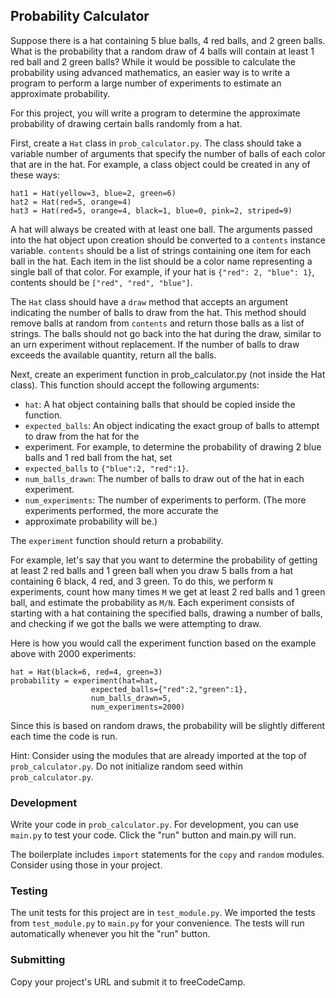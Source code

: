## Probability Calculator

Suppose there is a hat containing 5 blue balls, 4 red balls, and 2 green balls. What is the probability that a random 
draw of 4 balls will contain at least 1 red ball and 2 green balls? While it would be possible to calculate the 
probability using advanced mathematics, an easier way is to write a program to perform a large number of experiments to 
estimate an approximate probability.

For this project, you will write a program to determine the approximate probability of drawing certain balls randomly 
from a hat.

First, create a ```Hat``` class in ```prob_calculator.py```. The class should take a variable number of arguments that 
specify the number of balls of each color that are in the hat. For example, a class object could be created in any of 
these ways:

```
hat1 = Hat(yellow=3, blue=2, green=6)
hat2 = Hat(red=5, orange=4)
hat3 = Hat(red=5, orange=4, black=1, blue=0, pink=2, striped=9)
```

A hat will always be created with at least one ball. The arguments passed into the hat object upon creation should be 
converted to a ```contents``` instance variable. ```contents``` should be a list of strings containing one item for 
each ball in the hat. Each item in the list should be a color name representing a single ball of that color. For 
example, if your hat is ```{"red": 2, "blue": 1}```, contents should be ```["red", "red", "blue"]```.

The ```Hat``` class should have a ```draw``` method that accepts an argument indicating the number of balls to draw 
from the hat. This method should remove balls at random from ```contents``` and return those balls as a list of 
strings. The balls should not go back into the hat during the draw, similar to an urn experiment without replacement. 
If the number of balls to draw exceeds the available quantity, return all the balls.

Next, create an experiment function in prob_calculator.py (not inside the Hat class). This function should accept the 
following arguments:

- ```hat```: A hat object containing balls that should be copied inside the function.
- ```expected_balls```: An object indicating the exact group of balls to attempt to draw from the hat for the 
- experiment. For example, to determine the probability of drawing 2 blue balls and 1 red ball from the hat, set 
- ```expected_balls``` to ```{"blue":2, "red":1}```.
- ```num_balls_drawn```: The number of balls to draw out of the hat in each experiment.
- ```num_experiments```: The number of experiments to perform. (The more experiments performed, the more accurate the 
- approximate probability will be.)

The ```experiment``` function should return a probability.

For example, let's say that you want to determine the probability of getting at least 2 red balls and 1 green ball when 
you draw 5 balls from a hat containing 6 black, 4 red, and 3 green. To do this, we perform ```N``` experiments, count 
how many times ```M``` we get at least 2 red balls and 1 green ball, and estimate the probability as ```M/N```. Each 
experiment consists of starting with a hat containing the specified balls, drawing a number of balls, and checking if 
we got the balls we were attempting to draw.

Here is how you would call the experiment function based on the example above with 2000 experiments:

```
hat = Hat(black=6, red=4, green=3)
probability = experiment(hat=hat,
                  expected_balls={"red":2,"green":1},
                  num_balls_drawn=5,
                  num_experiments=2000)
```

Since this is based on random draws, the probability will be slightly different each time the code is run.

Hint: Consider using the modules that are already imported at the top of ```prob_calculator.py```. Do not initialize 
random seed within ```prob_calculator.py```.

### Development

Write your code in ```prob_calculator.py```. For development, you can use ```main.py``` to test your code. Click the 
"run" button and main.py will run.

The boilerplate includes ```import``` statements for the ```copy``` and ```random``` modules. Consider using those in 
your project.

### Testing

The unit tests for this project are in ```test_module.py```. We imported the tests from ```test_module.py``` to 
```main.py``` for your convenience. The tests will run automatically whenever you hit the "run" button.

### Submitting

Copy your project's URL and submit it to freeCodeCamp.
